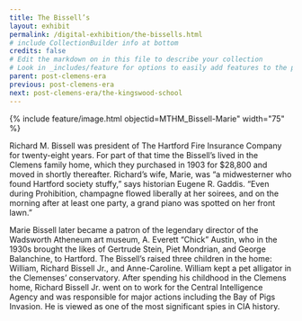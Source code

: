 ```yaml
---
title: The Bissell’s
layout: exhibit
permalink: /digital-exhibition/the-bissells.html
# include CollectionBuilder info at bottom
credits: false
# Edit the markdown on in this file to describe your collection
# Look in _includes/feature for options to easily add features to the page
parent: post-clemens-era
previous: post-clemens-era
next: post-clemens-era/the-kingswood-school
---
```


{% include feature/image.html objectid=MTHM_Bissell-Marie" width="75" %}

Richard M. Bissell was president of The Hartford Fire Insurance Company for twenty-eight years. For part of that time the Bissell’s lived in the Clemens family home, which they purchased  in 1903 for $28,800 and moved in shortly thereafter. Richard’s wife, Marie, was “a midwesterner who found Hartford society stuffy,” says historian Eugene R. Gaddis. “Even during Prohibition, champagne flowed liberally at her soirees, and on the morning after at least one party, a grand piano was spotted on her front lawn.”  

Marie Bissell later became a patron of the legendary director of the Wadsworth Atheneum art museum, A. Everett “Chick” Austin, who in the 1930s brought the likes of Gertrude Stein, Piet Mondrian, and George Balanchine, to Hartford. The Bissell’s raised three children in the home: William, Richard Bissell Jr., and Anne-Caroline. William kept a pet alligator in the Clemenses’ conservatory. After spending his childhood in the Clemens home, Richard Bissell Jr. went on to work for the Central Intelligence Agency and was responsible for major actions including the Bay of Pigs Invasion. He is viewed as one of the most significant spies in CIA history.  
